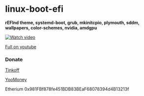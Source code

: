 # linux-boot-efi

**rEFInd theme, systemd-boot, grub, mkinitcpio, plymouth, sddm, wallpapers, color-schemes, nvidia, amdgpu**

[![Watch video](https://i3.ytimg.com/vi/gV-4n7IcDdc/maxresdefault.jpg)](https://www.youtube.com/watch?v=gV-4n7IcDdc)

[Full on youtube](https://www.youtube.com/watch?v=Bs1gLrFPDyI)

### Donate
[Tinkoff](https://www.tinkoff.ru/rm/fadeeva.valeriya96/9bLRi79066)

[YooMoney](https://yoomoney.ru/to/4100115921160758)

Etherium 0x981FBf878fe451BDB83BEaF68078394d4B13213f
